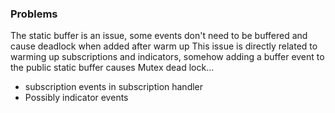 ### Problems 
The static buffer is an issue, some events don't need to be buffered and cause deadlock when added after warm up
This issue is directly related to warming up subscriptions and indicators, somehow adding a buffer event to the public static buffer causes Mutex dead lock...
 - subscription events in subscription handler
 - Possibly indicator events